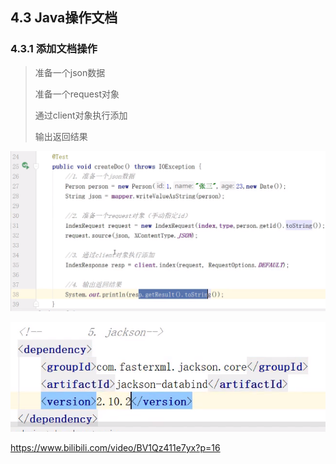 ## 4.3 Java操作文档
### 4.3.1 添加文档操作
> 
> 准备一个json数据
>
> 准备一个request对象
>
> 通过client对象执行添加
>
> 输出返回结果

![1598432133078](15_Java%E6%93%8D%E4%BD%9C%E6%96%87%E6%A1%A3_%E6%B7%BB%E5%8A%A0%E6%96%87%E6%A1%A3.assets/1598432133078.png)



![1598431988803](15_Java%E6%93%8D%E4%BD%9C%E6%96%87%E6%A1%A3_%E6%B7%BB%E5%8A%A0%E6%96%87%E6%A1%A3.assets/1598431988803.png)

https://www.bilibili.com/video/BV1Qz411e7yx?p=16